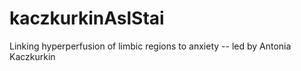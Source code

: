 # kaczkurkinAslStai
Linking hyperperfusion of limbic regions to anxiety -- led by Antonia Kaczkurkin
